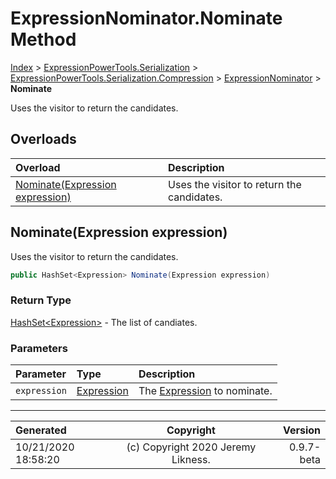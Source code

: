 ﻿# ExpressionNominator.Nominate Method

[Index](../index.md) > [ExpressionPowerTools.Serialization](ExpressionPowerTools.Serialization.a.md) > [ExpressionPowerTools.Serialization.Compression](ExpressionPowerTools.Serialization.Compression.n.md) > [ExpressionNominator](ExpressionPowerTools.Serialization.Compression.ExpressionNominator.cs.md) > **Nominate**

Uses the visitor to return the candidates.

## Overloads

| Overload | Description |
| :-- | :-- |
| [Nominate(Expression expression)](#nominateexpression-expression) | Uses the visitor to return the candidates. |
## Nominate(Expression expression)

Uses the visitor to return the candidates.

```csharp
public HashSet<Expression> Nominate(Expression expression)
```

### Return Type

 [HashSet&lt;Expression>](https://docs.microsoft.com/dotnet/api/system.collections.generic.hashset-1)  - The list of candiates.

### Parameters

| Parameter | Type | Description |
| :-- | :-- | :-- |
| `expression` | [Expression](https://docs.microsoft.com/dotnet/api/system.linq.expressions.expression) | The [Expression](https://docs.microsoft.com/dotnet/api/system.linq.expressions.expression) to nominate. |



---

| Generated | Copyright | Version |
| :-- | :-: | --: |
| 10/21/2020 18:58:20 | (c) Copyright 2020 Jeremy Likness. | 0.9.7-beta |
